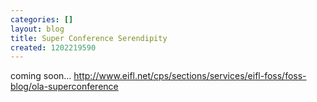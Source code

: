 ```yaml
---
categories: []
layout: blog
title: Super Conference Serendipity
created: 1202219590
---
```

coming soon...   http://www.eifl.net/cps/sections/services/eifl-foss/foss-blog/ola-superconference
